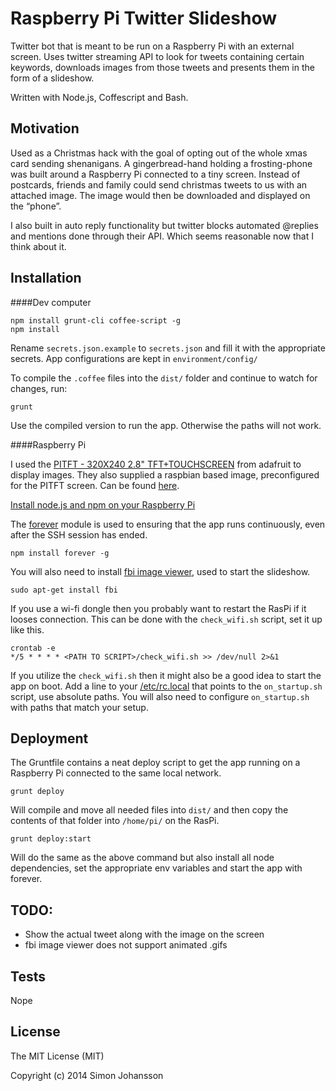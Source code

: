 # Raspberry Pi Twitter Slideshow

Twitter bot that is meant to be run on a Raspberry Pi with an external screen. Uses twitter streaming API to look for tweets containing certain keywords, downloads images from those tweets and presents them in the form of a slideshow.

Written with Node.js, Coffescript and Bash.


## Motivation

Used as a Christmas hack with the goal of opting out of the whole xmas card sending shenanigans. A gingerbread-hand holding a frosting-phone was built around a Raspberry Pi connected to a tiny screen. Instead of postcards, friends and family could send christmas tweets to us with an attached image. The image would then be downloaded and displayed on the “phone”.

I also built in auto reply functionality but twitter blocks automated @replies and mentions done through their API. Which seems reasonable now that I think about it. 

## Installation

####Dev computer

	npm install grunt-cli coffee-script -g
	npm install

Rename `secrets.json.example` to `secrets.json` and fill it with the appropriate secrets. App configurations are kept in `environment/config/`

To compile the `.coffee` files into the `dist/` folder and continue to watch for changes, run:

	grunt 

Use the compiled version to run the app. Otherwise the paths will not work.


####Raspberry Pi

I used the [PITFT - 320X240 2.8" TFT+TOUCHSCREEN]( http://www.adafruit.com/product/1601) from adafruit to display images. They also supplied a raspbian based image, preconfigured for the PITFT screen. Can be found [here](https://learn.adafruit.com/adafruit-pitft-28-inch-resistive-touchscreen-display-raspberry-pi/easy-install).

[Install node.js and npm on your Raspberry Pi](http://joshondesign.com/2013/10/23/noderpi)

The [forever](https://github.com/nodejitsu/forever) module is used to ensuring that the app runs continuously, even after the SSH session has ended.	

	npm install forever -g
	
You will also need to install [fbi image viewer](http://manpages.ubuntu.com/manpages/utopic/man1/fbi.1.html), used to start the slideshow.

	sudo apt-get install fbi

If you use a wi-fi dongle then you probably want to restart the RasPi if it looses connection. This can be done with the `check_wifi.sh` script, set it up like this.
	

	crontab -e
	*/5 * * * * <PATH TO SCRIPT>/check_wifi.sh >> /dev/null 2>&1


If you utilize the `check_wifi.sh` then it might also be a good idea to start the app on boot. Add a line to your [/etc/rc.local]( http://www.raspberrypi.org/documentation/linux/usage/rc-local.md) that points to the `on_startup.sh` script, use absolute paths. You will also need to configure `on_startup.sh` with paths that match your setup.

## Deployment

The Gruntfile contains a neat deploy script to get the app running on a Raspberry Pi connected to the same local network.

	grunt deploy

Will compile and move all needed files into `dist/` and then copy the contents of that folder into `/home/pi/` on the RasPi.

	grunt deploy:start

Will do the same as the above command but also install all node dependencies, set the appropriate env variables and start the app with forever.


## TODO:

* Show the actual tweet along with the image on the screen
* fbi image viewer does not support animated .gifs

## Tests

Nope

## License

The MIT License (MIT)

Copyright (c) 2014 Simon Johansson
